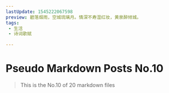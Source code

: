```yaml
---
lastUpdate: 1545222067598
preview: 碧落烟雨，空城琉璃月。情深不寿湿红妆，黄泉醉倾城。
tags:
 - 生活
 - 诗词歌赋

---
```


# Pseudo Markdown Posts No.10
> This is the No.10 of 20 markdown files